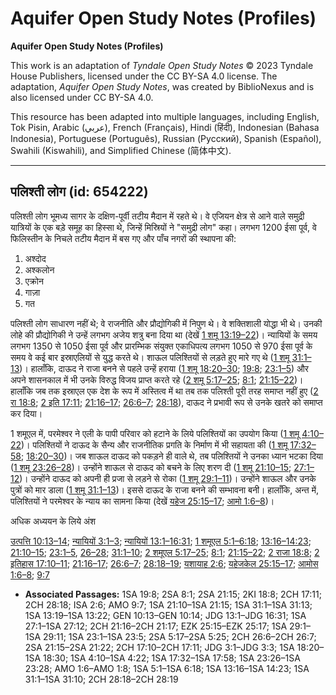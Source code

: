 # Aquifer Open Study Notes (Profiles)

**Aquifer Open Study Notes (Profiles)**

This work is an adaptation of *Tyndale Open Study Notes* © 2023 Tyndale House Publishers, licensed under the CC BY\-SA 4\.0 license. The adaptation, *Aquifer Open Study Notes*, was created by BiblioNexus and is also licensed under CC BY\-SA 4\.0\.

This resource has been adapted into multiple languages, including English, Tok Pisin, Arabic (عربي), French (Français), Hindi (हिंदी), Indonesian (Bahasa Indonesia), Portuguese (Português), Russian (Русский), Spanish (Español), Swahili (Kiswahili), and Simplified Chinese (简体中文).



--------------------------------

## पलिश्ती लोग (id: 654222)

पलिश्ती लोग भूमध्य सागर के दक्षिण\-पूर्वी तटीय मैदान में रहते थे। वे एजियन क्षेत्र से आने वाले समुद्री यात्रियों के एक बड़े समूह का हिस्सा थे, जिन्हें मिस्रियों ने "समुद्री लोग" कहा। लगभग 1200 ईसा पूर्व, वे फिलिस्तीन के निचले तटीय मैदान में बस गए और पाँच नगरों की स्थापना की:

1. अश्दोद
2. अश्कलोन
3. एक्रोन
4. गाज़ा
5. गत

पलिश्ती लोग साधारण नहीं थे; वे राजनीति और प्रौद्योगिकी में निपुण थे। वे शक्तिशाली योद्धा भी थे। उनकी लोहे की प्रौद्योगिकी ने उन्हें लगभग अजेय शत्रु बना दिया था (देखें [1 शमू 13:19–22](https://ref.ly/1Sam13:19-1Sam13:22))। न्यायियों के समय लगभग 1350 से 1050 ईसा पूर्व और प्रारम्भिक संयुक्त एकाधिपत्य लगभग 1050 से 970 ईसा पूर्व के समय वे कई बार इस्राएलियों से युद्ध करते थे। शाऊल पलिश्तियों से लड़ते हुए मारे गए थे ([1 शमू 31:1–13](https://ref.ly/1Sam31:1-1Sam31:13))। हालाँकि, दाऊद ने राजा बनने से पहले उन्हें हराया ([1 शमू 18:20–30](https://ref.ly/1Sam18:20-1Sam18:30); [19:8](https://ref.ly/1Sam19:8); [23:1–5](https://ref.ly/1Sam23:1-1Sam23:5)) और अपने शासनकाल में भी उनके विरुद्ध विजय प्राप्त करते रहे ([2 शमू 5:17–25](https://ref.ly/2Sam5:17-2Sam5:25); [8:1](https://ref.ly/2Sam8:1); [21:15–22](https://ref.ly/2Sam21:15))। हालाँकि जब तक इस्राएल एक देश के रूप में अस्तित्व में था तब तक पलिश्ती पूरी तरह समाप्त नहीं हुए ([2 रा 18:8](https://ref.ly/2Kgs18:8); [2 इति 17:11](https://ref.ly/2Chr17:11); [21:16–17](https://ref.ly/2Chr21:16-2Chr21:17); [26:6–7](https://ref.ly/2Chr26:6-2Chr26:7); [28:18](https://ref.ly/2Chr28:18)), दाऊद ने प्रभावी रूप से उनके खतरे को समाप्त कर दिया।

1 शमूएल में, परमेश्वर ने एली के पापी परिवार को हटाने के लिये पलिश्तियों का उपयोग किया ([1 शमू 4:10–22](https://ref.ly/1Sam4:10-1Sam4:22))। पलिश्तियों ने दाऊद के सैन्य और राजनीतिक प्रगति के निर्माण में भी सहायता की ([1 शमू 17:32–58](https://ref.ly/1Sam17:32-1Sam17:58); [18:20–30](https://ref.ly/1Sam18:20-1Sam18:30))। जब शाऊल दाऊद को पकड़ने ही वाले थे, तब पलिश्तियों ने उनका ध्यान भटका दिया ([1 शमू 23:26–28](https://ref.ly/1Sam23:26-1Sam23:28))। उन्होंने शाऊल से दाऊद को बचने के लिए शरण दी ([1 शमू 21:10–15](https://ref.ly/1Sam21:10-1Sam21:15); [27:1–12](https://ref.ly/1Sam27:1-1Sam27:12))। उन्होंने दाऊद को अपनी ही प्रजा से लड़ने से रोका ([1 शमू 29:1–11](https://ref.ly/1Sam29:1-1Sam29:11))। उन्होंने शाऊल और उनके पुत्रों को मार डाला ([1 शमू 31:1–13](https://ref.ly/1Sam31:1-1Sam31:13))। इससे दाऊद के राजा बनने की सम्भावना बनी। हालाँकि, अन्त में, पलिश्तियों ने परमेश्वर के न्याय का सामना किया (देखें [यहेज 25:15–17](https://ref.ly/Ezek25:15-Ezek25:17); [आमो 1:6–8](https://ref.ly/Amos1:6-Amos1:8))।

अधिक अध्ययन के लिये अंश

[उत्पत्ति 10:13–14](https://ref.ly/Gen10:13-Gen10:14); [न्यायियों 3:1–3](https://ref.ly/Judg3:1-Judg3:3); [न्यायियों 13:1–16:31](https://ref.ly/Judg13:1-Judg16:31); [1 शमूएल 5:1–6:18](https://ref.ly/1Sam5:1-1Sam6:18); [13:16–14:23](https://ref.ly/1Sam13:16-1Sam14:23); [21:10–15](https://ref.ly/1Sam21:10-1Sam21:15); [23:1–5](https://ref.ly/1Sam23:1-1Sam23:5), [26–28](https://ref.ly/1Sam23:26-1Sam23:28); [31:1–10](https://ref.ly/1Sam31:1-1Sam31:10); [2 शमूएल 5:17–25](https://ref.ly/2Sam5:17-2Sam5:25); [8:1](https://ref.ly/2Sam8:1); [21:15–22](https://ref.ly/2Sam21:15-2Sam21:22); [2 राजा 18:8](https://ref.ly/2Kgs18:8); [2 इतिहास 17:10–11](https://ref.ly/2Chr17:10-2Chr17:11); [21:16–17](https://ref.ly/2Chr21:16-2Chr21:17); [26:6–7](https://ref.ly/2Chr26:6-2Chr26:7); [28:18–19](https://ref.ly/2Chr28:18-2Chr28:19); [यशायाह 2:6](https://ref.ly/Isa2:6); [यहेजकेल 25:15–17](https://ref.ly/Ezek25:15-Ezek25:17); [आमोस 1:6–8](https://ref.ly/Amos1:6-Amos1:8); [9:7](https://ref.ly/Amos9:7)

* **Associated Passages:** 1SA 19:8; 2SA 8:1; 2SA 21:15; 2KI 18:8; 2CH 17:11; 2CH 28:18; ISA 2:6; AMO 9:7; 1SA 21:10–1SA 21:15; 1SA 31:1–1SA 31:13; 1SA 13:19–1SA 13:22; GEN 10:13–GEN 10:14; JDG 13:1–JDG 16:31; 1SA 27:1–1SA 27:12; 2CH 21:16–2CH 21:17; EZK 25:15–EZK 25:17; 1SA 29:1–1SA 29:11; 1SA 23:1–1SA 23:5; 2SA 5:17–2SA 5:25; 2CH 26:6–2CH 26:7; 2SA 21:15–2SA 21:22; 2CH 17:10–2CH 17:11; JDG 3:1–JDG 3:3; 1SA 18:20–1SA 18:30; 1SA 4:10–1SA 4:22; 1SA 17:32–1SA 17:58; 1SA 23:26–1SA 23:28; AMO 1:6–AMO 1:8; 1SA 5:1–1SA 6:18; 1SA 13:16–1SA 14:23; 1SA 31:1–1SA 31:10; 2CH 28:18–2CH 28:19

